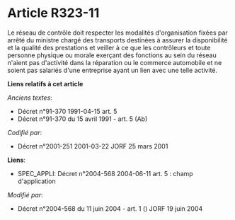 # Article R323-11

Le réseau de contrôle doit respecter les modalités d'organisation fixées par arrêté du ministre chargé des transports
destinées à assurer la disponibilité et la qualité des prestations et veiller à ce que les contrôleurs et toute personne
physique ou morale exerçant des fonctions au sein du réseau n'aient pas d'activité dans la réparation ou le commerce
automobile et ne soient pas salariés d'une entreprise ayant un lien avec une telle activité.

**Liens relatifs à cet article**

_Anciens textes_:

  - Décret n°91-370 1991-04-15 art. 5
  - Décret n°91-370 du 15 avril 1991 - art. 5 (Ab)

_Codifié par_:

  - Décret n°2001-251 2001-03-22 JORF 25 mars 2001

**Liens**:

  - SPEC_APPLI: Décret n°2004-568 2004-06-11 art. 5 : champ d'application

_Modifié par_:

  - Décret n°2004-568 du 11 juin 2004 - art. 1 () JORF 19 juin 2004
